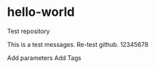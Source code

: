 # hello-world
Test repository

This is a test messages.
Re-test github.
12345678


Add parameters
Add Tags
